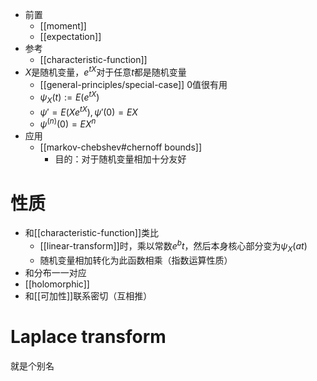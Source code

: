 - 前置
  - [[moment]]
  - [[expectation]]
- 参考
  - [[characteristic-function]]
- $X$是随机变量，$e^{tX}$对于任意$t$都是随机变量
  - [[general-principles/special-case]] 0值很有用
  - $\psi_X(t):=E(e^{tX})$
  - $\psi'=E(Xe^{tX}),\psi'(0)=EX$
  - $\psi^{(n)}(0)=EX^n$
- 应用
  - [[markov-chebshev#chernoff bounds]]
    - 目的：对于随机变量相加十分友好
# 性质
- 和[[characteristic-function]]类比
  - [[linear-transform]]时，乘以常数$e^bt$，然后本身核心部分变为$\psi_X(at)$
  - 随机变量相加转化为此函数相乘（指数运算性质）
- 和分布一一对应
- [[holomorphic]]
- 和[[可加性]]联系密切（互相推）
# Laplace transform
就是个别名